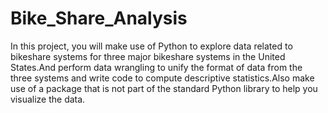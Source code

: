 # Bike_Share_Analysis


In this project, you will make use of Python to explore data related to bikeshare systems for three major bikeshare systems in the United States.And perform data wrangling to unify the format of data from the three systems and write code to compute descriptive statistics.Also make use of a package that is not part of the standard Python library to help you visualize the data.
